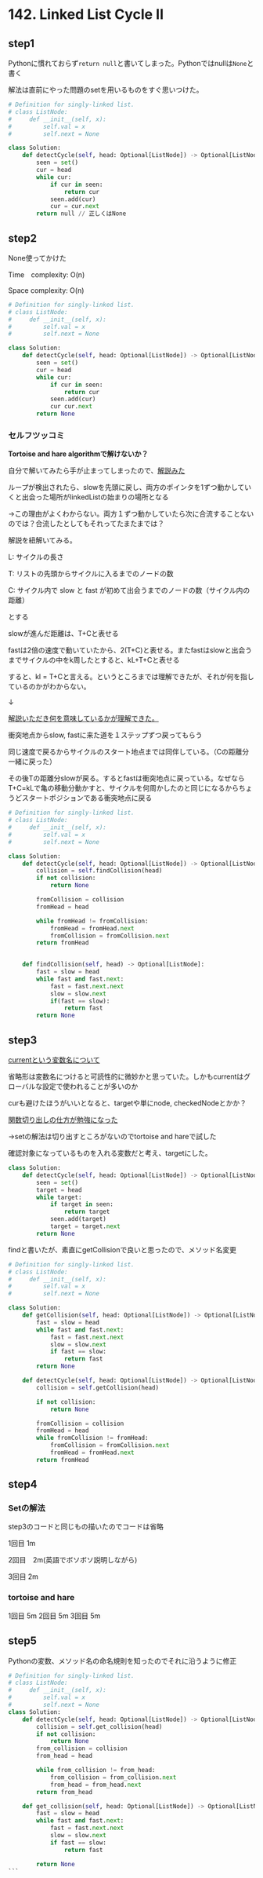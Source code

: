 # 142. Linked List Cycle II

## step1

Pythonに慣れておらず` return null `と書いてしまった。Pythonではnullは` None `と書く

解法は直前にやった問題のsetを用いるものをすぐ思いつけた。

```python
# Definition for singly-linked list.
# class ListNode:
#     def __init__(self, x):
#         self.val = x
#         self.next = None

class Solution:
    def detectCycle(self, head: Optional[ListNode]) -> Optional[ListNode]:
        seen = set()
        cur = head
        while cur:
            if cur in seen:
                return cur
            seen.add(cur)
            cur = cur.next
        return null // 正しくはNone
```

## step2

None使ってかけた

Time　complexity: O(n)

Space complexity: O(n)

```python
# Definition for singly-linked list.
# class ListNode:
#     def __init__(self, x):
#         self.val = x
#         self.next = None

class Solution:
    def detectCycle(self, head: Optional[ListNode]) -> Optional[ListNode]:
        seen = set()
        cur = head
        while cur:
            if cur in seen:
                return cur
            seen.add(cur)
            cur cur.next
        return None
```

### セルフツッコミ

**Tortoise and hare algorithmで解けないか？**

自分で解いてみたら手が止まってしまったので、[解説みた](https://leetcode.com/problems/linked-list-cycle-ii/solutions/3274329/clean-codes-full-explanation-floyd-s-cycle-finding-algorithm-c-java-python3/)

ループが検出されたら、slowを先頭に戻し、両方のポインタを1ずつ動かしていくと出会った場所がlinkedListの始まりの場所となる

→この理由がよくわからない。両方１ずつ動かしていたら次に合流することないのでは？合流したとしてもそれってたまたまでは？

解説を紐解いてみる。

L: サイクルの長さ

T: リストの先頭からサイクルに入るまでのノードの数

C: サイクル内で slow と fast が初めて出会うまでのノードの数（サイクル内の距離）

とする

slowが進んだ距離は、T+Cと表せる

fastは2倍の速度で動いていたから、2(T+C)と表せる。またfastはslowと出会うまでサイクルの中をk周したとすると、kL+T+Cと表せる

すると、kl = T+Cと言える。というところまでは理解できたが、それが何を指しているのかがわからない。

↓

[解説いただき何を意味しているかが理解できた。](https://discord.com/channels/1084280443945353267/1246383603122966570/1252209488815984710)

衝突地点からslow, fastに来た道を１ステップずつ戻ってもらう

同じ速度で戻るからサイクルのスタート地点までは同伴している。（Cの距離分一緒に戻った）

その後Tの距離分slowが戻る。するとfastは衝突地点に戻っている。なぜならT+C=kLで亀の移動分動かすと、サイクルを何周かしたのと同じになるからちょうどスタートポジションである衝突地点に戻る

```python
# Definition for singly-linked list.
# class ListNode:
#     def __init__(self, x):
#         self.val = x
#         self.next = None

class Solution:
    def detectCycle(self, head: Optional[ListNode]) -> Optional[ListNode]:
        collision = self.findCollision(head)
        if not collision:
            return None

        fromCollision = collision
        fromHead = head

        while fromHead != fromCollision:
            fromHead = fromHead.next
            fromCollision = fromCollision.next
        return fromHead
        

    def findCollision(self, head) -> Optional[ListNode]:
        fast = slow = head
        while fast and fast.next:
            fast = fast.next.next
            slow = slow.next
            if(fast == slow):
                return fast
        return None

```

## step3

[currentという変数名について](https://discord.com/channels/1084280443945353267/1196472827457589338/1235587411879268445)

省略形は変数名につけると可読性的に微妙かと思っていた。しかもcurrentはグローバルな設定で使われることが多いのか

curも避けたほうがいいとなると、targetや単にnode, checkedNodeとかか？

[関数切り出しの仕方が勉強になった](https://github.com/goto-untrapped/Arai60/pull/22#pullrequestreview-2088058080)

→setの解法は切り出すところがないのでtortoise and hareで試した

確認対象になっているものを入れる変数だと考え、targetにした。

```python
class Solution:
    def detectCycle(self, head: Optional[ListNode]) -> Optional[ListNode]:
        seen = set()
        target = head
        while target:
            if target in seen:
                return target
            seen.add(target)
            target = target.next
        return None
```

findと書いたが、素直にgetCollisionで良いと思ったので、メソッド名変更

```python
# Definition for singly-linked list.
# class ListNode:
#     def __init__(self, x):
#         self.val = x
#         self.next = None

class Solution:
    def getCollision(self, head: Optional[ListNode]) -> Optional[ListNode]:
        fast = slow = head
        while fast and fast.next:
            fast = fast.next.next
            slow = slow.next
            if fast == slow:
                return fast
        return None

    def detectCycle(self, head: Optional[ListNode]) -> Optional[ListNode]:
        collision = self.getCollision(head)

        if not collision:
            return None

        fromCollision = collision
        fromHead = head
        while fromCollision != fromHead:
            fromCollision = fromCollision.next
            fromHead = fromHead.next
        return fromHead
```

## step4

### Setの解法

step3のコードと同じもの描いたのでコードは省略

1回目 1m

2回目　2m(英語でボソボソ説明しながら)

3回目 2m

### tortoise and hare

1回目 5m
2回目 5m
3回目 5m

## step5

Pythonの変数、メソッド名の命名規則を知ったのでそれに沿うように修正

````python
# Definition for singly-linked list.
# class ListNode:
#     def __init__(self, x):
#         self.val = x
#         self.next = None
class Solution:
    def detectCycle(self, head: Optional[ListNode]) -> Optional[ListNode]:
        collision = self.get_collision(head)
        if not collision:
            return None
        from_collision = collision
        from_head = head

        while from_collision != from_head:
            from_collision = from_collision.next
            from_head = from_head.next
        return from_head

    def get_collision(self, head: Optional[ListNode]) -> Optional[ListNode]:
        fast = slow = head
        while fast and fast.next:
            fast = fast.next.next
            slow = slow.next
            if fast == slow:
                return fast

        return None
```
